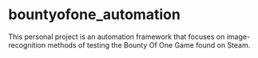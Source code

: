 # bountyofone_automation
This personal project is an automation framework that focuses on image-recognition methods of testing the Bounty Of One Game found on Steam.
